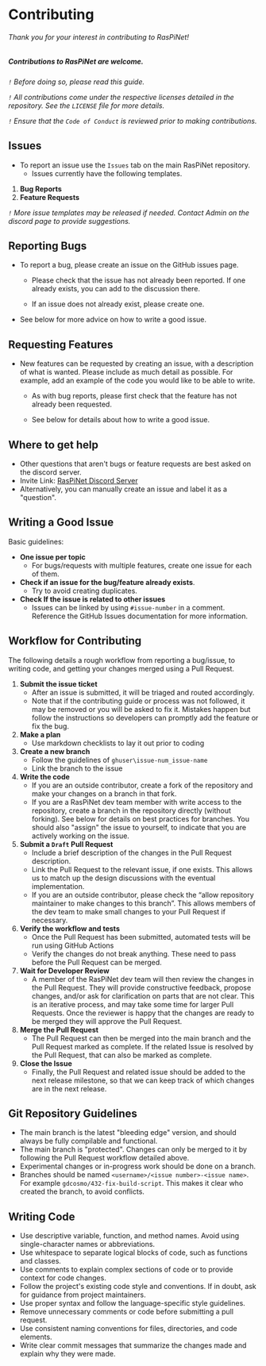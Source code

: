 # Contributing

###### Thank you for your interest in contributing to RasPiNet!

##### Contributions to RasPiNet are welcome.
*`!` Before doing so, please read this guide.*

*`!` All contributions come under the respective licenses detailed in the repository. See the `LICENSE` file for more details.*

*`!` Ensure that the `Code of Conduct` is reviewed prior to making contributions.* 

## Issues

* To report an issue use the `Issues` tab on the main RasPiNet repository. 
  * Issues currently have the following templates. 

1) **Bug Reports**
2) **Feature Requests**

*`!` More issue templates may be released if needed. Contact Admin on the discord page to provide suggestions.* 

## Reporting Bugs

* To report a bug, please create an issue on the GitHub issues page.

  * Please check that the issue has not already been reported. If one already exists, you can add to the
discussion there.

  * If an issue does not already exist, please create one. 

* See below for more advice on how to write a good issue.

## Requesting Features

* New features can be requested by creating an issue, with a description of what is wanted. Please
include as much detail as possible. For example, add an example of the code you would like to be
able to write.

  * As with bug reports, please first check that the feature has not already been requested.

  * See below for details about how to write a good issue.

## Where to get help

* Other questions that aren't bugs or feature requests are best asked on the discord
server. 
* Invite Link: [RasPiNet Discord Server](https://discord.gg/qqDBNQGpBM)
* Alternatively, you can manually create an issue and label it as a "question".

## Writing a Good Issue

Basic guidelines:
 * **One issue per topic**
   * For bugs/requests with multiple features, create one issue for each of them.
 * **Check if an issue for the bug/feature already exists**. 
   * Try to avoid creating duplicates.
 * **Check If the issue is related to other issues** 
   * Issues can be linked by using `#issue-number` in a comment. Reference the GitHub Issues documentation for more information. 

## Workflow for Contributing

The following details a rough workflow from reporting a bug/issue, to writing code, and getting your changes merged using a Pull Request.
 1) **Submit the issue ticket**
    * After an issue is submitted, it will be triaged and routed accordingly. 
    * Note that if the contributing guide or process was not followed, it may be removed or you will be asked to fix it. Mistakes happen but follow the instructions so developers can promptly add the feature or fix the bug. 
 2) **Make a plan**
     * Use markdown checklists to lay it out prior to coding
 3) **Create a new branch**
     * Follow the guidelines of `ghuser\issue-num_issue-name`
     * Link the branch to the issue
 4) **Write the code**
     * If you are an outside contributor, create a fork of the repository and make your changes on a
       branch in that fork.
     * If you are a RasPiNet dev team member with write access to the repository, create a branch in the
       repository directly (without forking). See below for details on best practices for
       branches. You should also "assign" the issue to yourself, to indicate that you are actively
       working on the issue.
 5) **Submit a `Draft` Pull Request**
     * Include a brief description of the changes in the Pull Request description.
     * Link the Pull Request to the relevant issue, if one exists. This allows us to match up the
       design discussions with the eventual implementation.
     * If you are an outside contributor, please check the “allow repository maintainer to make
       changes to this branch”. This allows members of the dev team to make small changes to your
       Pull Request if necessary.
 6) **Verify the workflow and tests**
     * Once the Pull Request has been submitted, automated tests will be run using GitHub Actions 
    * Verify the changes do not break anything. These need to pass before the Pull Request can be
    merged.
 7) **Wait for Developer Review**
    * A member of the RasPiNet dev team will then review the changes in the Pull Request. They will provide
    constructive feedback, propose changes, and/or ask for clarification on parts that are not
    clear. This is an iterative process, and may take some time for larger Pull Requests. Once the
    reviewer is happy that the changes are ready to be merged they will approve the Pull Request.
 8) **Merge the Pull Request**
    * The Pull Request can then be merged into the main branch and the Pull Request marked as
    complete. If the related Issue is resolved by the Pull Request, that can also be marked as
    complete.
 9)  **Close the Issue**
        * Finally, the Pull Request and related issue should be added to the next release milestone, so that we can keep track of which changes are in the next release.

## Git Repository Guidelines 
 * The main branch is the latest "bleeding edge" version, and should always be fully compilable and
   functional.
 * The main branch is "protected". Changes can only be merged to it by following the Pull Request
   workflow detailed above.
 * Experimental changes or in-progress work should be done on a branch.
 * Branches should be named `<username>/<issue number>-<issue name>`. For example `gdcosmo/432-fix-build-script`. This
   makes it clear who created the branch, to avoid conflicts.
  
## Writing Code

* Use descriptive variable, function, and method names. Avoid using single-character names or abbreviations.
* Use whitespace to separate logical blocks of code, such as functions and classes.
* Use comments to explain complex sections of code or to provide context for code changes.
* Follow the project's existing code style and conventions. If in doubt, ask for guidance from project maintainers.
* Use proper syntax and follow the language-specific style guidelines.
* Remove unnecessary comments or code before submitting a pull request.
* Use consistent naming conventions for files, directories, and code elements.
* Write clear commit messages that summarize the changes made and explain why they were made.


